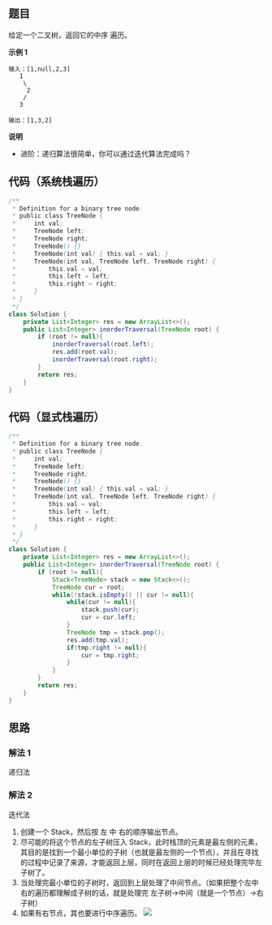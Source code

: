 ## 题目
给定一个二叉树，返回它的中序 遍历。

**示例 1**
```
输入：[1,null,2,3]
   1
    \
     2
    /
   3

输出：[1,3,2]
```

**说明**

* 进阶：递归算法很简单，你可以通过迭代算法完成吗？

## 代码（系统栈遍历）
```Java
/**
 * Definition for a binary tree node.
 * public class TreeNode {
 *     int val;
 *     TreeNode left;
 *     TreeNode right;
 *     TreeNode() {}
 *     TreeNode(int val) { this.val = val; }
 *     TreeNode(int val, TreeNode left, TreeNode right) {
 *         this.val = val;
 *         this.left = left;
 *         this.right = right;
 *     }
 * }
 */
class Solution {
    private List<Integer> res = new ArrayList<>();
    public List<Integer> inorderTraversal(TreeNode root) {
        if (root != null){
            inorderTraversal(root.left);
            res.add(root.val);
            inorderTraversal(root.right);
        }
        return res;
    }
}
```

## 代码（显式栈遍历）
```Java
/**
 * Definition for a binary tree node.
 * public class TreeNode {
 *     int val;
 *     TreeNode left;
 *     TreeNode right;
 *     TreeNode() {}
 *     TreeNode(int val) { this.val = val; }
 *     TreeNode(int val, TreeNode left, TreeNode right) {
 *         this.val = val;
 *         this.left = left;
 *         this.right = right;
 *     }
 * }
 */
class Solution {
    private List<Integer> res = new ArrayList<>();
    public List<Integer> inorderTraversal(TreeNode root) {
        if (root != null){
            Stack<TreeNode> stack = new Stack<>();
            TreeNode cur = root;
            while(!stack.isEmpty() || cur != null){
                while(cur != null){
                    stack.push(cur);
                    cur = cur.left;
                }
                TreeNode tmp = stack.pop();
                res.add(tmp.val);
                if(tmp.right != null){
                    cur = tmp.right;
                }
            }
        }
        return res;
    }
}
```

## 思路

### 解法 1
递归法

### 解法 2
迭代法
1. 创建一个 Stack，然后按 左 中 右的顺序输出节点。
2. 尽可能的将这个节点的左子树压入 Stack，此时栈顶的元素是最左侧的元素，其目的是找到一个最小单位的子树（也就是最左侧的一个节点），并且在寻找的过程中记录了来源，才能返回上层，同时在返回上层的时候已经处理完毕左子树了。
3. 当处理完最小单位的子树时，返回到上层处理了中间节点。（如果把整个左中右的遍历都理解成子树的话，就是处理完 左子树->中间（就是一个节点）->右子树）
4. 如果有右节点，其也要进行中序遍历。
![](static/94.png)